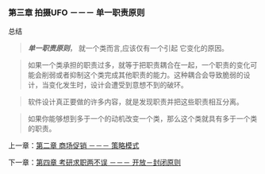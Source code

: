 ### 第三章 拍摄UFO －－－ 单一职责原则

总结

> ***单一职责原则***， 就一个类而言,应该仅有一个引起 它变化的原因。

>如果一个类承担的职责过多，就等于把职责耦合在一起，一个职责的变化可能会削弱或者抑制这个类完成其他职责的能力。这种耦合会导致脆弱的设计，当变化发生时，设计会遭受到意想不到的破环。

>软件设计真正要做的许多内容，就是发现职责并把这些职责相互分离。

> 如果你能够想到多于一个的动机改变一个类，那么这个类就具有多于一个类的职责。

上一章：[第二章 商场促销 －－－ 策略模式](https://github.com/zhaodongqiu/design-patterns-by-php/blob/master/files/chapter2.md)

下一章：[第四章 考研求职两不误 －－－ 开放－封闭原则](https://github.com/zhaodongqiu/design-patterns-by-php/blob/master/files/chapter4.md)